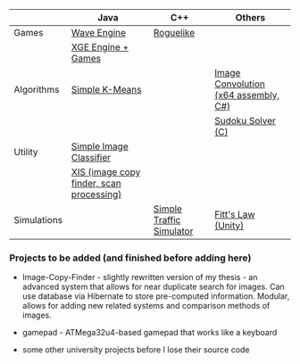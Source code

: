
|             | Java                                                                             | C++                                                                                | Others                                                                          |
|-------------|----------------------------------------------------------------------------------|------------------------------------------------------------------------------------|---------------------------------------------------------------------------------|
| Games       | [Wave Engine](https://github.com/kamil-sita/wave-engine)                         | [Roguelike](https://github.com/kamil-sita/cpp-roguelike)                           |                                                                                 |
|             | [XGE Engine + Games](https://github.com/kamil-sita/xge-games-archive)            |                                                                                    |                                                                                 |
| Algorithms  | [Simple K-Means](https://github.com/kamil-sita/simple_kmeans)                    |                                                                                    | [Image Convolution (x64 assembly, C#)](https://github.com/kamil-sita/asm-convolution) |
| | | | [Sudoku Solver (C)](https://github.com/kamil-sita/sudoku-solver-c) |
| Utility     | [Simple Image Classifier](https://github.com/kamil-sita/simple-image-classifier) |                                                                                    |                                                                                 |
|             | [XIS (image copy finder, scan processing)](https://github.com/kamil-sita/XIS)    |                                                                                    |                                                                                 |
| Simulations |                                                                                  | [Simple Traffic Simulator](https://github.com/kamil-sita/simple-traffic-simulator) | [Fitt's Law (Unity)](https://github.com/kamil-sita/pwsgu)                       |


### Projects to be added (and finished before adding here)

* Image-Copy-Finder - slightly rewritten version of my thesis - an advanced system that allows for near duplicate search for images. Can use database via Hibernate to 
store pre-computed information. Modular, allows for adding new related systems and comparison methods of images.

* gamepad - ATMega32u4-based gamepad that works like a keyboard

* some other university projects before I lose their source code
